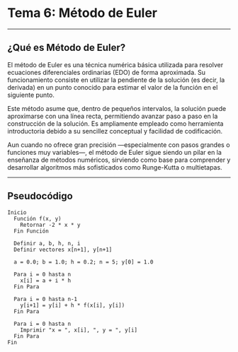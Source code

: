 

#   Tema 6: Método de Euler


---

## ¿Qué es Método de Euler?

El método de Euler es una técnica numérica básica utilizada para resolver ecuaciones diferenciales ordinarias (EDO) de forma aproximada. Su funcionamiento consiste en utilizar la pendiente de la solución (es decir, la derivada) en un punto conocido para estimar el valor de la función en el siguiente punto.

Este método asume que, dentro de pequeños intervalos, la solución puede aproximarse con una línea recta, permitiendo avanzar paso a paso en la construcción de la solución. Es ampliamente empleado como herramienta introductoria debido a su sencillez conceptual y facilidad de codificación.

Aun cuando no ofrece gran precisión —especialmente con pasos grandes o funciones muy variables—, el método de Euler sigue siendo un pilar en la enseñanza de métodos numéricos, sirviendo como base para comprender y desarrollar algoritmos más sofisticados como Runge-Kutta o multietapas.

---



##  Pseudocódigo

```text
Inicio
  Función f(x, y)
    Retornar -2 * x * y
  Fin Función

  Definir a, b, h, n, i
  Definir vectores x[n+1], y[n+1]

  a = 0.0; b = 1.0; h = 0.2; n = 5; y[0] = 1.0

  Para i = 0 hasta n
    x[i] = a + i * h
  Fin Para

  Para i = 0 hasta n-1
    y[i+1] = y[i] + h * f(x[i], y[i])
  Fin Para

  Para i = 0 hasta n
    Imprimir "x = ", x[i], ", y = ", y[i]
  Fin Para
Fin
```

